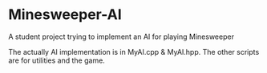 # Minesweeper-AI
A student project trying to implement an AI for playing Minesweeper

The actually AI implementation is in MyAI.cpp & MyAI.hpp. The other scripts are for utilities and the game.
